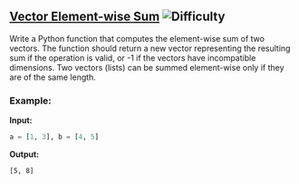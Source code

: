 ## [Vector Element-wise Sum](https://www.deep-ml.com/problems/121) ![Difficulty](https://img.shields.io/badge/-Easy-brightgreen)

Write a Python function that computes the element-wise sum of two vectors. The function should return a new vector representing the resulting sum if the operation is valid, or -1 if the vectors have incompatible dimensions. Two vectors (lists) can be summed element-wise only if they are of the same length.

### Example:

**Input:**

```python
a = [1, 3], b = [4, 5]
```


**Output:**

```[5, 8]```
